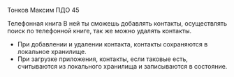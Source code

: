 Тонков Максим ПДО 45

Телефонная книга
В ней ты сможешь добавлять контакты, осуществлять поиск по телефонной книге, так же можно удалять контакты.

 - При добавлении и удалении контакта, контакты сохраняются в локальное хранилище.
 - При загрузке приложения, контакты, если таковые есть, считываются из локального хранилища и записываются в состояние.
